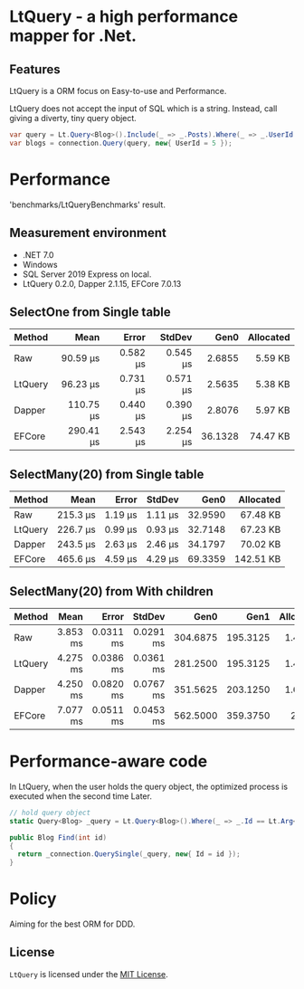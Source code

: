 # LtQuery - a high performance mapper for .Net.

## Features

LtQuery is a ORM focus on Easy-to-use and Performance. 

LtQuery does not accept the input of SQL which is a string.
Instead, call giving a diverty, tiny query object.

```csharp
var query = Lt.Query<Blog>().Include(_ => _.Posts).Where(_ => _.UserId == Lt.Arg<int>("UserId")).OrderBy(_ => _.Date).Take(20);
var blogs = connection.Query(query, new{ UserId = 5 });
```

# Performance

'benchmarks/LtQueryBenchmarks' result. 

## Measurement environment
- .NET 7.0
- Windows
- SQL Server 2019 Express on local.
- LtQuery 0.2.0, Dapper 2.1.15, EFCore 7.0.13

## SelectOne from Single table

| Method  | Mean      | Error    | StdDev   | Gen0    | Allocated |
|-------- |----------:|---------:|---------:|--------:|----------:|
| Raw     |  90.59 μs | 0.582 μs | 0.545 μs |  2.6855 |   5.59 KB |
| LtQuery |  96.23 μs | 0.731 μs | 0.571 μs |  2.5635 |   5.38 KB |
| Dapper  | 110.75 μs | 0.440 μs | 0.390 μs |  2.8076 |   5.97 KB |
| EFCore  | 290.41 μs | 2.543 μs | 2.254 μs | 36.1328 |  74.47 KB |

## SelectMany(20) from Single table

| Method  | Mean     | Error   | StdDev  | Gen0    | Allocated |
|-------- |---------:|--------:|--------:|--------:|----------:|
| Raw     | 215.3 μs | 1.19 μs | 1.11 μs | 32.9590 |  67.48 KB |
| LtQuery | 226.7 μs | 0.99 μs | 0.93 μs | 32.7148 |  67.23 KB |
| Dapper  | 243.5 μs | 2.63 μs | 2.46 μs | 34.1797 |  70.02 KB |
| EFCore  | 465.6 μs | 4.59 μs | 4.29 μs | 69.3359 | 142.51 KB |

## SelectMany(20) from With children

| Method  | Mean     | Error     | StdDev    | Gen0     | Gen1     | Allocated |
|-------- |---------:|----------:|----------:|---------:|---------:|----------:|
| Raw     | 3.853 ms | 0.0311 ms | 0.0291 ms | 304.6875 | 195.3125 |   1.44 MB |
| LtQuery | 4.275 ms | 0.0386 ms | 0.0361 ms | 281.2500 | 195.3125 |   1.44 MB |
| Dapper  | 4.250 ms | 0.0820 ms | 0.0767 ms | 351.5625 | 203.1250 |   1.62 MB |
| EFCore  | 7.077 ms | 0.0511 ms | 0.0453 ms | 562.5000 | 359.3750 |    2.6 MB |

# Performance-aware code
In LtQuery, when the user holds the query object, 
the optimized process is executed when the second time Later.

```csharp
// hold query object
static Query<Blog> _query = Lt.Query<Blog>().Where(_ => _.Id == Lt.Arg<int>()).ToImmutable();

public Blog Find(int id)
{
  return _connection.QuerySingle(_query, new{ Id = id });
}
```

# Policy
Aiming for the best ORM for DDD.

## License

`LtQuery` is licensed under the [MIT License](LICENSE).